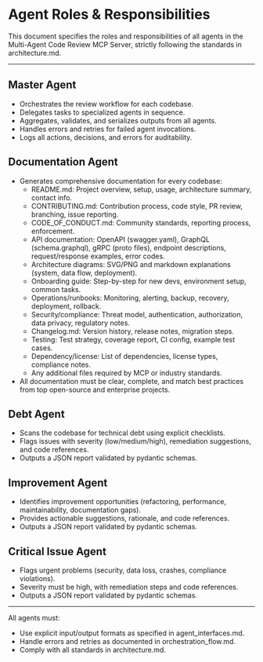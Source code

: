 # Agent Roles & Responsibilities

This document specifies the roles and responsibilities of all agents in the Multi-Agent Code Review MCP Server, strictly following the standards in architecture.md.

---

## Master Agent
- Orchestrates the review workflow for each codebase.
- Delegates tasks to specialized agents in sequence.
- Aggregates, validates, and serializes outputs from all agents.
- Handles errors and retries for failed agent invocations.
- Logs all actions, decisions, and errors for auditability.

## Documentation Agent
- Generates comprehensive documentation for every codebase:
  - README.md: Project overview, setup, usage, architecture summary, contact info.
  - CONTRIBUTING.md: Contribution process, code style, PR review, branching, issue reporting.
  - CODE_OF_CONDUCT.md: Community standards, reporting process, enforcement.
  - API documentation: OpenAPI (swagger.yaml), GraphQL (schema.graphql), gRPC (proto files), endpoint descriptions, request/response examples, error codes.
  - Architecture diagrams: SVG/PNG and markdown explanations (system, data flow, deployment).
  - Onboarding guide: Step-by-step for new devs, environment setup, common tasks.
  - Operations/runbooks: Monitoring, alerting, backup, recovery, deployment, rollback.
  - Security/compliance: Threat model, authentication, authorization, data privacy, regulatory notes.
  - Changelog.md: Version history, release notes, migration steps.
  - Testing: Test strategy, coverage report, CI config, example test cases.
  - Dependency/license: List of dependencies, license types, compliance notes.
  - Any additional files required by MCP or industry standards.
- All documentation must be clear, complete, and match best practices from top open-source and enterprise projects.

## Debt Agent
- Scans the codebase for technical debt using explicit checklists.
- Flags issues with severity (low/medium/high), remediation suggestions, and code references.
- Outputs a JSON report validated by pydantic schemas.

## Improvement Agent
- Identifies improvement opportunities (refactoring, performance, maintainability, documentation gaps).
- Provides actionable suggestions, rationale, and code references.
- Outputs a JSON report validated by pydantic schemas.

## Critical Issue Agent
- Flags urgent problems (security, data loss, crashes, compliance violations).
- Severity must be high, with remediation steps and code references.
- Outputs a JSON report validated by pydantic schemas.

---

All agents must:
- Use explicit input/output formats as specified in agent_interfaces.md.
- Handle errors and retries as documented in orchestration_flow.md.
- Comply with all standards in architecture.md.

